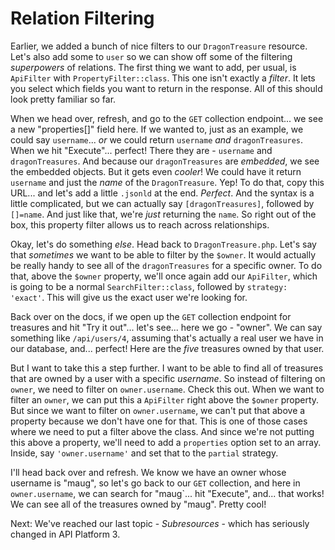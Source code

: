 # Relation Filtering

Earlier, we added a bunch of nice filters to our `DragonTreasure` resource. Let's also add some to `user` so we can show off some of the filtering *superpowers* of relations. The first thing we want to add, per usual, is  `ApiFilter` with `PropertyFilter::class`. This one isn't exactly a *filter*. It lets you select which fields you want to return in the response. All of this should look pretty familiar so far.

When we head over, refresh, and go to the `GET` collection endpoint... we see a new "properties[]" field here. If we wanted to, just as an example, we could say `username`... *or* we could return `username` *and* `dragonTreasures`. When we hit "Execute"... perfect! There they are - `username` and `dragonTreasures`. And because our `dragonTreasures` are *embedded*, we see the embedded objects. But it gets even *cooler*! We could have it return `username` and just the *name* of the `DragonTreasure`. Yep! To do that, copy this URL... and let's add a little `.jsonld` at the end. *Perfect*. And the syntax is a little complicated, but we can actually say `[dragonTreasures]`, followed by `[]=name`. And just like that, we're *just* returning the `name`. So right out of the box, this property filter allows us to reach across relationships.

Okay, let's do something *else*. Head back to `DragonTreasure.php`. Let's say that *sometimes* we want to be able to filter by the `$owner`. It would actually be really handy to see all of the `dragonTreasures` for a specific owner. To do that, above the `$owner` property, we'll once again add our `ApiFilter`, which is going to be a normal `SearchFilter::class`, followed by `strategy: 'exact'`. This will give us the exact user we're looking for.

Back over on the docs, if we open up the `GET` collection endpoint for treasures and hit "Try it out"... let's see... here we go - "owner". We can say something like `/api/users/4`, assuming that's actually a real user we have in our database, and... perfect! Here are the *five* treasures owned by that user.

But I want to take this a step further. I want to be able to find all of treasures that are owned by a user with a specific *username*. So instead of filtering on `owner`, we need to filter on `owner.username`. Check this out. When we want to filter an `owner`, we can put this a `ApiFilter` right above the `$owner` property. But since we want to filter on `owner.username`, we can't put that above a property because we don't have one for that. This is one of those cases where we need to put a filter above the class. And since we're not putting this above a property, we'll need to add a `properties` option set to an array. Inside, say `'owner.username'` and set that to the `partial` strategy.

I'll head back over and refresh. We know we have an owner whose username is "maug", so let's go back to our `GET` collection, and here in `owner.username`, we can search for "maug`... hit "Execute", and... that works! We can see all of the treasures owned by "maug". Pretty cool!

Next: We've reached our last topic - *Subresources* - which has seriously changed in API Platform 3.
